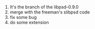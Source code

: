 1. It's the branch of the libpsd-0.9.0
2. merge with the freeman's slibpsd code
3. fix some bug
4. do some extension